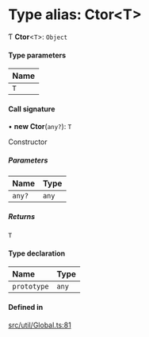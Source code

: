 # Type alias: Ctor<T\>

Ƭ **Ctor**<`T`\>: `Object`

#### Type parameters

| Name |
| :------ |
| `T` |

#### Call signature

• **new Ctor**(`any?`): `T`

Constructor

##### Parameters

| Name | Type |
| :------ | :------ |
| `any?` | `any` |

##### Returns

`T`

#### Type declaration

| Name | Type |
| :------ | :------ |
| `prototype` | `any` |

#### Defined in

[src/util/Global.ts:81](https://github.com/Orillusion/orillusion/blob/main/src/util/Global.ts#L81)
